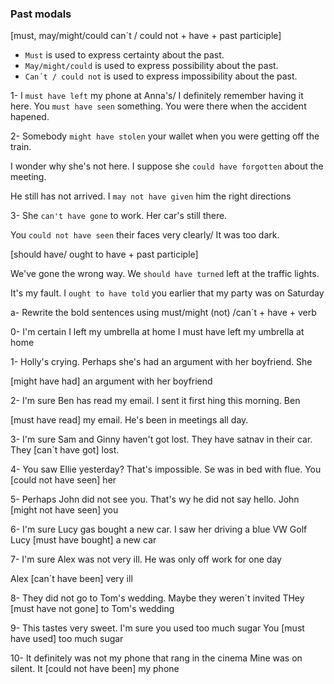 ### Past modals

[must, may/might/could can´t / could not + have + past participle]

- `Must` is used to express certainty about the past.
- `May/might/could` is used to express possibility about the past.
- `Can´t / could not` is used to express impossibility about the past.

1- I `must have left` my phone at Anna's/ I definitely remember
having it here.
You `must have seen` something. You were there when the accident
hapened.

2-  Somebody  `might have stolen` your wallet when you were
getting off the train.

I wonder why she's not here. I suppose she `could have forgotten` about the meeting.

He still has not arrived. I `may not have given` him the right directions

3- She `can't have gone` to work. Her car's still there.

You `could not have seen` their faces very clearly/ It was too dark.


[should have/ ought to have + past participle]

We've gone the wrong way. We `should have turned` left at the traffic lights.

It's my fault. I `ought to have told` you earlier that my party was on Saturday




a- Rewrite the bold sentences using must/might (not) /can´t + have + verb

0- I'm certain I left my umbrella at home
I must have left my umbrella at home

1- Holly's crying. Perhaps she's had an argument with her boyfriend. She

[might have had] an argument with her boyfriend

2- I'm sure Ben has read my email. I sent it first hing this morning. Ben

[must have read] my email. He's been in meetings all day.

3- I'm sure Sam and Ginny haven't got lost. They have satnav in their car.
They [can´t have got] lost.
 
4- You saw Ellie yesterday? That's impossible. Se was in bed with flue.
You [could not have seen] her

5- Perhaps John did not see you. That's wy he did not say hello. 
John [might not have seen] you

6- I'm sure Lucy gas bought a new car. I saw her
driving a blue VW Golf
Lucy [must have bought] a new car

7- I'm sure Alex was not very ill. He was only off work for one day

Alex [can´t have been] very ill

8- They did not go to Tom's wedding. Maybe they weren´t invited
THey [must have not gone] to Tom's wedding

9- This tastes very sweet. I'm sure you used too much sugar
You [must have used] too much sugar

10- It definitely was not my phone that rang in the cinema
Mine was on silent. It [could not have been] my phone


